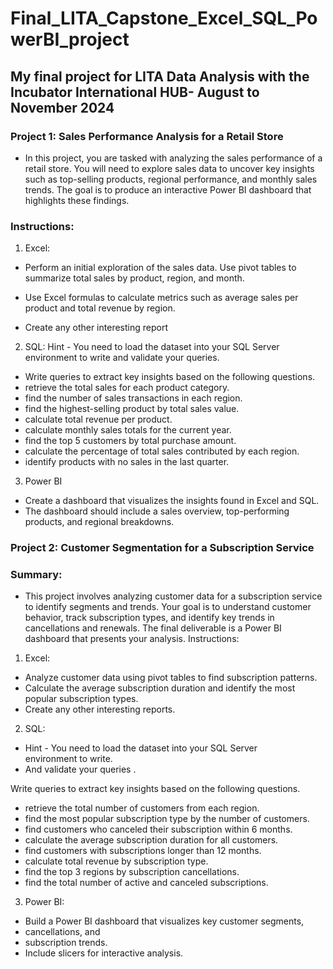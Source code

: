 # Final_LITA_Capstone_Excel_SQL_PowerBI_project

## My final project for LITA  Data Analysis with the Incubator International HUB- August to November 2024

### Project 1: Sales Performance Analysis for a Retail Store
- In this project, you are tasked with analyzing the sales performance of a retail store.
You will need to explore sales data to uncover key insights such as top-selling products, regional performance, and monthly sales trends. The goal is to produce an interactive Power BI dashboard that highlights these findings.

### Instructions:
1. Excel:
 - Perform an initial exploration of the sales data. Use pivot tables to summarize total sales by product, region, and month.

 - Use Excel formulas to calculate metrics such as average sales per product and total revenue by region.

- Create any other interesting report

2. SQL:
Hint - You need to load the dataset into your SQL Server environment to write and validate your queries.
- Write queries to extract key insights based on the following questions.
- retrieve the total sales for each product category.
- find the number of sales transactions in each region.
- find the highest-selling product by total sales value.
- calculate total revenue per product.
- calculate monthly sales totals for the current year.
- find the top 5 customers by total purchase amount.
- calculate the percentage of total sales contributed by each region.
- identify products with no sales in the last quarter.

3.  Power BI
- Create a dashboard that visualizes the insights found in Excel and SQL.
- The dashboard should include a sales overview, top-performing products, and regional breakdowns.
  
### Project 2: Customer Segmentation for a Subscription Service

### Summary:
 - This project involves analyzing customer data for a subscription service to identify segments and trends. Your goal is to understand customer behavior, track subscription 
   types, and identify key trends in cancellations and renewals. The final deliverable is a Power BI dashboard that presents your analysis.
Instructions:
1. Excel:
- Analyze customer data using pivot tables to find subscription patterns.
- Calculate the average subscription duration and identify the most popular subscription types.
- Create any other interesting reports.

2. SQL:
 - Hint - You need to load the dataset into your SQL Server environment to write.
 - And validate your queries . 

Write queries to extract key insights based on the following questions. 
- retrieve the total number of customers from each region. 
- find the most popular subscription type by the number of customers.
- find customers who canceled their subscription within 6 months. 
- calculate the average subscription duration for all customers.
- find customers with subscriptions longer than 12 months.
- calculate total revenue by subscription type.
- find the top 3 regions by subscription cancellations.
- find the total number of active and canceled subscriptions.

3. Power BI:    
            
- Build a Power BI dashboard that visualizes key customer segments,
- cancellations, and
- subscription trends.
- Include slicers for interactive analysis.
